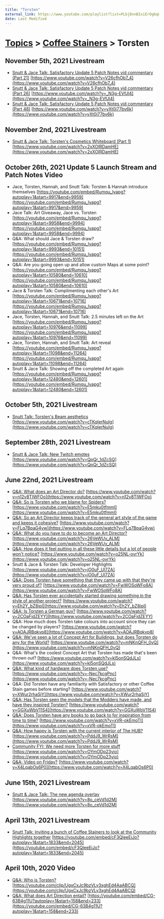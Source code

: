 ```yaml
---
title: "Torsten"
external_link: https://www.youtube.com/playlist?list=PLbjDnnBIxiErOg6qL6X20cbjiFMP7nhFj
date: Last Modified
---
```

# [Topics](../../topics.md) > [Coffee Stainers](../../topics/coffee-stainers.md) > Torsten

## November 5th, 2021 Livestream
* [Snutt & Jace Talk: Satisfactory Update 5 Patch Notes vid commentary (Part 21)](../../transcriptions/yt-V26cfhOb7_4.md) [https://www.youtube.com/watch?v=V26cfhOb7_4](https://www.youtube.com/watch?v=V26cfhOb7_4)
* [Snutt & Jace Talk: Satisfactory Update 5 Patch Notes vid commentary (Part 26)](../../transcriptions/yt-_N3g-EVfJl4.md) [https://www.youtube.com/watch?v=_N3g-EVfJl4](https://www.youtube.com/watch?v=_N3g-EVfJl4)
* [Snutt & Jace Talk: Satisfactory Update 5 Patch Notes vid commentary (Part 48)](../../transcriptions/yt-yXt0i77bv6k.md) [https://www.youtube.com/watch?v=yXt0i77bv6k](https://www.youtube.com/watch?v=yXt0i77bv6k)

## November 2nd, 2021 Livestream
* [Snutt & Jace Talk: Torsten's Cosmetics Whiteboard (Part 1)](../../transcriptions/yt-2xXOlRDamHE.md) [https://www.youtube.com/watch?v=2xXOlRDamHE](https://www.youtube.com/watch?v=2xXOlRDamHE)

## October 26th, 2021 Update 5 Launch Stream and Patch Notes Video
* Jace, Torsten, Hannah, and Snutt Talk: Torsten & Hannah introduce themselves [https://youtube.com/embed/Rumqu_lyapg?autoplay=1&start=9917&end=9959](https://youtube.com/embed/Rumqu_lyapg?autoplay=1&start=9917&end=9959)
* Jace Talk: Art Giveaway, Jace vs. Torsten [https://youtube.com/embed/Rumqu_lyapg?autoplay=1&start=9958&end=9994](https://youtube.com/embed/Rumqu_lyapg?autoplay=1&start=9958&end=9994)
* Q&A: What should Jace & Torsten draw? [https://youtube.com/embed/Rumqu_lyapg?autoplay=1&start=9993&end=10151](https://youtube.com/embed/Rumqu_lyapg?autoplay=1&start=9993&end=10151)
* Q&A: Are you going open up and allow custom Maps at some point? [https://youtube.com/embed/Rumqu_lyapg?autoplay=1&start=10580&end=10610](https://youtube.com/embed/Rumqu_lyapg?autoplay=1&start=10580&end=10610)
* Jace & Torsten Talk: Complimenting each other's Art [https://youtube.com/embed/Rumqu_lyapg?autoplay=1&start=10671&end=10716](https://youtube.com/embed/Rumqu_lyapg?autoplay=1&start=10671&end=10716)
* Jace, Torsten, Hannah, and Snutt Talk: 2.5 minutes left on the Art [https://youtube.com/embed/Rumqu_lyapg?autoplay=1&start=10976&end=11099](https://youtube.com/embed/Rumqu_lyapg?autoplay=1&start=10976&end=11099)
* Jace, Torsten, Hannah, and Snutt Talk: Art reveal [https://youtube.com/embed/Rumqu_lyapg?autoplay=1&start=11098&end=11264](https://youtube.com/embed/Rumqu_lyapg?autoplay=1&start=11098&end=11264)
* Snutt & Jace Talk: Showing off the completed Art again [https://youtube.com/embed/Rumqu_lyapg?autoplay=1&start=12480&end=12601](https://youtube.com/embed/Rumqu_lyapg?autoplay=1&start=12480&end=12601)

## October 5th, 2021 Livestream
* [Snutt Talk: Torsten's Beam aesthetics](../../transcriptions/yt-cTKqlerNuIg.md) [https://www.youtube.com/watch?v=cTKqlerNuIg](https://www.youtube.com/watch?v=cTKqlerNuIg)

## September 28th, 2021 Livestream
* [Snutt & Jace Talk: New Twitch emotes](../../transcriptions/yt-QpQr_1dZcSQ.md) [https://www.youtube.com/watch?v=QpQr_1dZcSQ](https://www.youtube.com/watch?v=QpQr_1dZcSQ)

## June 22nd, 2021 Livestream
* [Q&A: What does an Art Director do?](../../transcriptions/yt-n12v8TIWFOo.md) [https://www.youtube.com/watch?v=n12v8TIWFOo](https://www.youtube.com/watch?v=n12v8TIWFOo)
* [Q&A: So is Torsten who we blame for Spiders?](../../transcriptions/yt-E5mku0tfmmI.md) [https://www.youtube.com/watch?v=E5mku0tfmmI](https://www.youtube.com/watch?v=E5mku0tfmmI)
* [Q&A: So an Art Director keeps track of the general art style of the game and keeps it cohesive?](../../transcriptions/yt-FLq7BpaG4yw.md) [https://www.youtube.com/watch?v=FLq7BpaG4yw](https://www.youtube.com/watch?v=FLq7BpaG4yw)
* [Q&A: What do you have to do to become an Art Director?](../../transcriptions/yt-26VeWUv_ALM.md) [https://www.youtube.com/watch?v=26VeWUv_ALM](https://www.youtube.com/watch?v=26VeWUv_ALM)
* [Q&A: How does it feel putting in all these little details but a lot of people won't notice?](../../transcriptions/yt-o25NL-ovrYk.md) [https://www.youtube.com/watch?v=o25NL-ovrYk](https://www.youtube.com/watch?v=o25NL-ovrYk)
* Snutt & Jace & Torsten Talk: Developer Highlights [https://www.youtube.com/watch?v=jO0uF_Ul7ZA](https://www.youtube.com/watch?v=jO0uF_Ul7ZA)
* [Q&A: Does Torsten have something that they came up with that they're very proud of?](../../transcriptions/yt-FwWOSoWFo8A.md) [https://www.youtube.com/watch?v=FwWOSoWFo8A](https://www.youtube.com/watch?v=FwWOSoWFo8A)
* [Q&A: Has Torsten ever accidentally started drawing something in the style of another project?](../../transcriptions/yt-Eh2Y_bZ8ipI.md) [https://www.youtube.com/watch?v=Eh2Y_bZ8ipI](https://www.youtube.com/watch?v=Eh2Y_bZ8ipI)
* [Q&A: Is Torsten a German guy?](../../transcriptions/yt-2COaFidZEYY.md) [https://www.youtube.com/watch?v=2COaFidZEYY](https://www.youtube.com/watch?v=2COaFidZEYY)
* Q&A: How much does Torsten take colours into account since they can be changed by players? [https://www.youtube.com/watch?v=AOAJRBqkvp8](https://www.youtube.com/watch?v=AOAJRBqkvp8)
* [Q&A: We've seen a lot of Concept Art for Buildings, but does Torsten do any for the World?](../../transcriptions/yt-mNKnQFH_0vQ.md) [https://www.youtube.com/watch?v=mNKnQFH_0vQ](https://www.youtube.com/watch?v=mNKnQFH_0vQ)
* Q&A: What's the coolest Concept Art that Torsten has made that's been thrown out? [https://www.youtube.com/watch?v=kI5onSQdJLs](https://www.youtube.com/watch?v=kI5onSQdJLs)
* [Q&A: What kind of hardware does Torsten use?](../../transcriptions/yt--Nec7kcgPnc.md) [https://www.youtube.com/watch?v=-Nec7kcgPnc](https://www.youtube.com/watch?v=-Nec7kcgPnc)
* Q&A: Did Torsten have any familiarity with Satisfactory or other Coffee Stain games before starting? [https://www.youtube.com/watch?v=XWur2rhaSjY](https://www.youtube.com/watch?v=XWur2rhaSjY)
* [Q&A: Has Torsten seen the models that the Modders have made, and have they inspired Torsten?](../../transcriptions/yt-GGXuWbV11S4.md) [https://www.youtube.com/watch?v=GGXuWbV11S4](https://www.youtube.com/watch?v=GGXuWbV11S4)
* [Q&A: Does Torsten have any books to go back to for inspiration from time to time?](../../transcriptions/yt-xVR-okEmoTI.md) [https://www.youtube.com/watch?v=xVR-okEmoTI](https://www.youtube.com/watch?v=xVR-okEmoTI)
* [Q&A: How happy is Torsten with the current interior of The HUB?](../../transcriptions/yt-PddJ9_WrRsM.md) [https://www.youtube.com/watch?v=PddJ9_WrRsM](https://www.youtube.com/watch?v=PddJ9_WrRsM)
* [Community FYI: We need more Torsten for more stuff](../../transcriptions/yt-OYmODp23yio.md) [https://www.youtube.com/watch?v=OYmODp23yio](https://www.youtube.com/watch?v=OYmODp23yio)
* [Q&A: Video on Friday?](../../transcriptions/yt-X4LqabOs6P0.md) [https://www.youtube.com/watch?v=X4LqabOs6P0](https://www.youtube.com/watch?v=X4LqabOs6P0)

## June 15th, 2021 Livestream
* [Snutt & Jace Talk: The new agenda overlay](../../transcriptions/yt-8o_ceVd1d2M.md) [https://www.youtube.com/watch?v=8o_ceVd1d2M](https://www.youtube.com/watch?v=8o_ceVd1d2M)

## April 13th, 2021 Livestream
* [Snutt Talk: Inviting a bunch of Coffee Stainers to look at the Community Highlights together](../../transcriptions/yt-cF3QleeEiJo,1833.468502573502,2044.295458.md) [https://youtube.com/embed/cF3QleeEiJo?autoplay=1&start=1833&end=2045](https://youtube.com/embed/cF3QleeEiJo?autoplay=1&start=1833&end=2045)

## April 10th, 2020 Video
* [Q&A: Who is Torsten?](../../transcriptions/yt-CG-63B4g11U,130.208023,158.391799.md) [https://youtube.com/clip/UgxCxJc9bzVLy3xghEd4AaABCQ](https://youtube.com/clip/UgxCxJc9bzVLy3xghEd4AaABCQ)
* [Q&A: What does Art Direction entail?](../../transcriptions/yt-CG-63B4g11U,158.391799,232.364692.md) [https://youtube.com/embed/CG-63B4g11U?autoplay=1&start=158&end=233](https://youtube.com/embed/CG-63B4g11U?autoplay=1&start=158&end=233)
